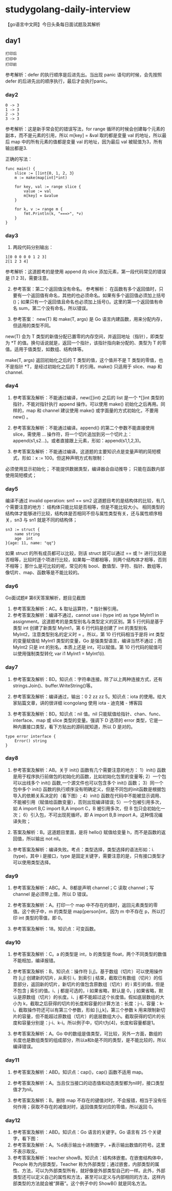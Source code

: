 # studygolang-daily-interview
【go语言中文网】今日头条每日面试题及其解析

## day1
```
打印后
打印中
打印前
```
参考解析：defer 的执行顺序是后进先出。当出现 panic 语句的时候，会先按照 defer 的后进先出的顺序执行，最后才会执行panic。

### day2
```
0 -> 3
1 -> 3
2 -> 3
3 -> 3
```
参考解析：这是新手常会犯的错误写法，for range 循环的时候会创建每个元素的副本，而不是元素的引用，所以 m[key] = &val 取的都是变量 val 的地址，所以最后 map 中的所有元素的值都是变量 val 的地址，因为最后 val 被赋值为3，所有输出都是3.

正确的写法：
```
func main() {
	slice := []int{0, 1, 2, 3}
	m := make(map[int]*int)

	for key, val := range slice {
		value := val
		m[key] = &value
	}

	for k, v := range m {
		fmt.Println(k, "===>", *v)
	}
}
```

### day3
1. 两段代码分别输出：
```
1[0 0 0 0 0 1 2 3]
2[1 2 3 4]
```
参考解析：这道题考的是使用 append 向 slice 添加元素，第一段代码常见的错误是 [1 2 3]，需要注意。

2. 参考答案：第二个返回值没有命名。
参考解析：
在函数有多个返回值时，只要有一个返回值有命名，其他的也必须命名。如果有多个返回值必须加上括号()；如果只有一个返回值且命名也必须加上括号()。这里的第一个返回值有命名 sum，第二个没有命名，所以错误。

3. 参考答案：
new(T) 和 make(T, args) 是 Go 语言内建函数，用来分配内存，但适用的类型不同。

new(T) 会为 T 类型的新值分配已置零的内存空间，并返回地址（指针），即类型为 *T 的值。换句话说就是，返回一个指针，该指针指向新分配的、类型为 T 的零值。适用于值类型，如数组、结构体等。

make(T, args) 返回初始化之后的 T 类型的值，这个值并不是 T 类型的零值，也不是指针 *T，是经过初始化之后的 T 的引用。make() 只适用于 slice、map 和 channel.


### day4
1. 参考答案及解析：不能通过编译，new([]int) 之后的 list 是一个 *[]int 类型的指针，不能对指针执行 append 操作。可以使用 make() 初始化之后再用。同样的，map 和 channel 建议使用 make() 或字面量的方式初始化，不要用 new() 。

2. 参考答案及解析：不能通过编译。append() 的第二个参数不能直接使用 slice，需使用 … 操作符，将一个切片追加到另一个切片上：append(s1,s2…)。或者直接跟上元素，形如：append(s1,1,2,3)。

3. 参考答案及解析：不能通过编译。这道题的主要知识点是变量声明的简短模式，形如：x := 100。但这种声明方式有限制：

必须使用显示初始化；
不能提供数据类型，编译器会自动推导；
只能在函数内部使用简短模式；

### day5
编译不通过 invalid operation: sm1 == sm2
这道题目考的是结构体的比较，有几个需要注意的地方：
结构体只能比较是否相等，但是不能比较大小。
相同类型的结构体才能够进行比较，结构体是否相同不但与属性类型有关，还与属性顺序相关，sn3 与 sn1 就是不同的结构体；
```
sn3 := struct {
	name string
	age  int
}{age: 11, name: "qq"}
```

如果 struct 的所有成员都可以比较，则该 struct 就可以通过 == 或 != 进行比较是否相等，比较时逐个项进行比较，如果每一项都相等，则两个结构体才相等，否则不相等；
那什么是可比较的呢，常见的有 bool、数值型、字符、指针、数组等，像切片、map、函数等是不能比较的。

### day6
Go面试题# 第6天答案解析，题目见截图
1. 参考答案及解析：AC。& 取址运算符，* 指针解引用。
2. 参考答案及解析：编译不通过，cannot use i (type int) as type MyInt1 in assignment。这道题考的是类型别名与类型定义的区别。第 5 行代码是基于类型 int 创建了新类型 MyInt1，第 6 行代码是创建了 int 的类型别名 MyInt2，注意类型别名的定义时 = 。所以，第 10 行代码相当于是将 int 类型的变量赋值给 MyInt1 类型的变量，Go 是强类型语言，编译当然不通过；而 MyInt2 只是 int 的别名，本质上还是 int，可以赋值。第 10 行代码的赋值可以使用强制类型转化 var i1 MyInt1 = MyInt1(i).

### day7
1. 参考答案及解析：BD。知识点：字符串连接。除了以上两种连接方式，还有 strings.Join()、buffer.WriteString()等。

2. 参考答案及解析：编译通过，输出：0 2 zz zz 5。知识点：iota 的使用。给大家贴篇文章，讲的很详细
icongolang 使用 iota - 迪克猪 - 博客园

3. 参考答案及解析：BD。知识点：nil 值。nil 只能赋值给指针、chan、func、interface、map 或 slice 类型的变量。强调下 D 选项的 error 类型，它是一种内置接口类型，看下方贴出的源码就知道，所以 D 是对的。
```
type error interface {
	Error() string
}
```

### day8 
1. 参考答案及解析：AB。关于 init() 函数有几个需要注意的地方：
1）init() 函数是用于程序执行前做包的初始化的函数，比如初始化包里的变量等;
2）一个包可以出线多个 init() 函数,一个源文件也可以包含多个 init() 函数；
3）同一个包中多个 init() 函数的执行顺序没有明确定义，但是不同包的init函数是根据包导入的依赖关系决定的（看下图）;
4）init() 函数在代码中不能被显示调用、不能被引用（赋值给函数变量），否则出现编译错误;
5）一个包被引用多次，如 A import B,C import B,A import C，B 被引用多次，但 B 包只会初始化一次；
6）引入包，不可出现死循坏。即 A import B,B import A，这种情况编译失败；

2. 答案及解析：B。这道题目里面，是将 hello() 赋值给变量 h，而不是函数的返回值，所以输出 not nil。

3. 参考答案及解析：编译失败。考点：类型选择，类型选择的语法形如：i.(type)，其中 i 是接口，type 是固定关键字，需要注意的是，只有接口类型才可以使用类型选择。

### day9
1. 参考答案及解析：ABC。A、B都是声明 channel；C 读取 channel；写 channel 是必须带上值，所以 D 错误。

2. 参考答案及解析：A。打印一个 map 中不存在的值时，返回元素类型的零值。这个例子中，m 的类型是 map[person]int，因为 m 中不存在 p，所以打印 int 类型的零值，即 0。

3. 参考答案及解析：18。知识点：可变函数。

### day10
1. 参考答案及解析：C。a 的类型是 int，b 的类型是 float，两个不同类型的数值不能相加，编译报错。

2. 参考答案及解析：B。知识点：操作符 [i,j]。基于数组（切片）可以使用操作符 [i,j] 创建新的切片，从索引 i，到索引 j 结束，截取已有数组（切片）的任意部分，返回新的切片，新切片的值包含原数组（切片）的 i 索引的值，但是不包含 j 索引的值。i、j 都是可选的，i 如果省略，默认是 0，j 如果省略，默认是原数组（切片）的长度。i、j 都不能超过这个长度值。假如底层数组的大小为 k，截取之后获得的切片的长度和容量的计算方法：长度：j-i，容量：k-i。截取操作符还可以有第三个参数，形如 [i,j,k]，第三个参数 k 用来限制新切片的容量，但不能超过原数组（切片）的底层数组大小。截取获得的切片的长度和容量分别是：j-i、k-i。所以例子中，切片t为[4]，长度和容量都是1。

3. 参考答案及解析：A。Go 中的数组是值类型，可比较，另外一方面，数组的长度也是数组类型的组成部分，所以a和b是不同的类型，是不能比较的，所以编译错误。

### day11
1. 参考答案及解析：ABD。知识点：cap()，cap() 函数不适用 map。

2. 参考答案及解析：A。当且仅当接口的动态值和动态类型都为nil时，接口类型值才为nil。

3. 参考答案及解析：B。删除 map 不存在的键值对时，不会报错，相当于没有任何作用；获取不存在的减值对时，返回值类型对应的零值，所以返回 0。

### day12
1. 参考答案及解析：ABD。知识点：Go 语言的关键字。Go 语言有 25 个关键字，看下图：
2. 参考答案及解析：A。%d表示输出十进制数字，+表示输出数值的符号。这里不表示取反。
3. 参考答案及解析：teacher showB。知识点：结构体嵌套。在嵌套结构体中，People 称为内部类型，Teacher 称为外部类型；通过嵌套，内部类型的属性、方法，可以为外部类型所有，就好像是外部类型自己的一样。此外，外部类型还可以定义自己的属性和方法，甚至可以定义与内部相同的方法，这样内部类型的方法就会被“屏蔽”。这个例子中的 ShowB() 就是同名方法。